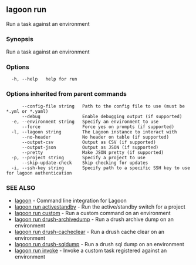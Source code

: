 ## lagoon run

Run a task against an environment

### Synopsis

Run a task against an environment

### Options

```
  -h, --help   help for run
```

### Options inherited from parent commands

```
      --config-file string   Path to the config file to use (must be *.yml or *.yaml)
      --debug                Enable debugging output (if supported)
  -e, --environment string   Specify an environment to use
      --force                Force yes on prompts (if supported)
  -l, --lagoon string        The Lagoon instance to interact with
      --no-header            No header on table (if supported)
      --output-csv           Output as CSV (if supported)
      --output-json          Output as JSON (if supported)
      --pretty               Make JSON pretty (if supported)
  -p, --project string       Specify a project to use
      --skip-update-check    Skip checking for updates
  -i, --ssh-key string       Specify path to a specific SSH key to use for lagoon authentication
```

### SEE ALSO

* [lagoon](lagoon.md)	 - Command line integration for Lagoon
* [lagoon run activestandby](lagoon_run_activestandby.md)	 - Run the active/standby switch for a project
* [lagoon run custom](lagoon_run_custom.md)	 - Run a custom command on an environment
* [lagoon run drush-archivedump](lagoon_run_drush-archivedump.md)	 - Run a drush archive dump on an environment
* [lagoon run drush-cacheclear](lagoon_run_drush-cacheclear.md)	 - Run a drush cache clear on an environment
* [lagoon run drush-sqldump](lagoon_run_drush-sqldump.md)	 - Run a drush sql dump on an environment
* [lagoon run invoke](lagoon_run_invoke.md)	 - Invoke a custom task registered against an environment

